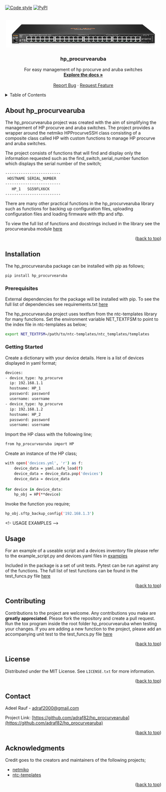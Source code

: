 <div id="top"></div>

[![Code style][black-shield]][black-url]
[![PyPI][python-shield]][python-url]

<!-- PROJECT LOGO -->
<br />
<div align="center">
  <a href="https://github.com/adraf82/hp_procurvearuba">
    <img src="images/switch.jpg" alt="Logo" width="500" height="90">
  </a>

<h3 align="center">hp_procurvearuba</h3>

  <p align="center">
    For easy management of hp procurve and aruba switches
    <br />
    <a href="https://github.com/adraf82/hp_procurvearuba"><strong>Explore the docs »</strong></a>
    <br />
    <br />
    <a href="https://github.com/adraf82/hp_procurvearuba/issues">Report Bug</a>
    ·
    <a href="https://github.com/adraf82/hp_procurvearuba/issues">Request Feature</a>
  </p>
</div>

<!-- TABLE OF CONTENTS -->
<details>
  <summary>Table of Contents</summary>
  <ol>
    <li>
      <a href="#about-the-project">About The Project</a>
      <ul>
        <li><a href="#built-with">Built With</a></li>
      </ul>
    </li>
    <li>
      <a href="#installation">Installation</a>
      <ul>
        <li><a href="#prerequisites">Prerequisites</a></li>
        <li><a href="#getting-started">Getting Started</a></li>
      </ul>
    </li>
    <li><a href="#usage">Usage</a></li>
    <li><a href="#contributing">Contributing</a></li>
    <li><a href="#license">License</a></li>
    <li><a href="#contact">Contact</a></li>
    <li><a href="#acknowledgments">Acknowledgments</a></li>
  </ol>
</details>
<!-- ABOUT THE PROJECT -->

## About hp_procurvearuba
The hp_procurvearuba project was created with the aim of simplifying the management of
HP procurve and aruba switches. The project provides a wrapper around the netmiko HPProcurveSSH
class consisting of a composite class called HP with custom functions to manage HP procurve and aruba switches.

The project consists of functions that will find and display only the information requested such as the
find_switch_serial_number function which displays the serial number of the switch;

```sh
-------------------------
 HOSTNAME SERIAL_NUMBER
-------------------------
   HP_1   SG59FLX6CK
-------------------------
```
There are many other practical functions in the hp_procurvearuba library such as functions for backing up configuration files, uploading configuration files and loading firmware with tftp and sftp.

To view the full list of functions and docstrings inclued in the library see the procurvearuba module [here](https://github.com/adraf82/hp_procurvearuba/tree/main/src/hp_procurvearuba)

<p align="right">(<a href="#top">back to top</a>)</p>

<!-- GETTING STARTED -->
## Installation

The hp_procurvearuba package can be installed with pip as follows;

```sh
pip install hp_procurvearuba
```

### Prerequisites

External dependencies for the package will be installed with pip. To see the full list of dependencies see requirements.txt [here](https://github.com/adraf82/hp_procurvearuba/blob/master/requirements.txt)

The hp_procurvearuba project uses textfsm from the ntc-templates library for many functions. Set the environment variable NET_TEXTFSM to point to the index file in ntc-templates as below;

```sh
export NET_TEXTFSM=/path/to/ntc-templates/ntc_templates/templates
```

### Getting Started

Create a dictionary with your device details. Here is a list of devices displayed in yaml format;

```sh
devices:
- device_type: hp_procurve
  ip: 192.168.1.1
  hostname: HP_1
  password: password
  username: username
- device_type: hp_procurve
  ip: 192.168.1.2
  hostname: HP_2
  password: password
  username: username
```
Import the HP class with the following line;

```sh
from hp_procurvearuba import HP
```
Create an instance of the HP class;

```sh
with open('devices.yml', 'r') as f:
    device_data = yaml.safe_load(f)
    device_data = device_data.pop('devices')
    device_data = device_data

for device in device_data:
    hp_obj = HP(**device)
```

Invoke the function you require;

```sh
hp_obj.sftp_backup_config('192.168.1.3')
```

<!- USAGE EXAMPLES -->
## Usage

For an example of a useable script and a devices inventory file please refer to the example_script.py and devices.yaml files in [examples](https://github.com/adraf82/hp_procurvearuba/tree/master/examples)

Included in the package is a set of unit tests. Pytest can be run against any of the functions. The full list of test functions can be found in the test_funcs.py file [here](https://github.com/adraf82/hp_procurvearuba/tree/master/tests)

<p align="right">(<a href="#top">back to top</a>)</p>

<!-- CONTRIBUTING -->
## Contributing

Contributions to the project are welcome. Any contributions you make are **greatly appreciated**. Please fork the repository and create a pull request. Run the tox program inside the root folder hp_procurvearuba when testing your changes. If you are adding a new function to the project, please add an accompanying unit test to the test_funcs.py file [here](https://github.com/adraf82/hp_procurvearuba/tree/master/tests)

<p align="right">(<a href="#top">back to top</a>)</p>

<!-- LICENSE -->
## License

Distributed under the MIT License. See `LICENSE.txt` for more information.

<p align="right">(<a href="#top">back to top</a>)</p>

<!-- CONTACT -->
## Contact

Adeel Rauf - adraf2000@gmail.com

Project Link: [https://github.com/adraf82/hp_procurvearuba](https://github.com/adraf82/hp_procurvearuba)

<p align="right">(<a href="#top">back to top</a>)</p>

<!-- ACKNOWLEDGMENTS -->
## Acknowledgments

Credit goes to the creators and maintainers of the following projects;

* [netmiko](https://github.com/ktbyers/netmiko)
* [ntc-templates](https://github.com/networktocode/ntc-templates)

<p align="right">(<a href="#top">back to top</a>)</p>

<!-- MARKDOWN LINKS & IMAGES -->
<!-- https://www.markdownguide.org/basic-syntax/#reference-style-links -->
[black-shield]:https://img.shields.io/badge/code%20style-black-000000.svg
[black-url]:https://github.com/ambv/black
[python-shield]:https://img.shields.io/pypi/v/hp_procurvearuba
[python-url]:https://pypi.org/project/hp-procurvearuba
